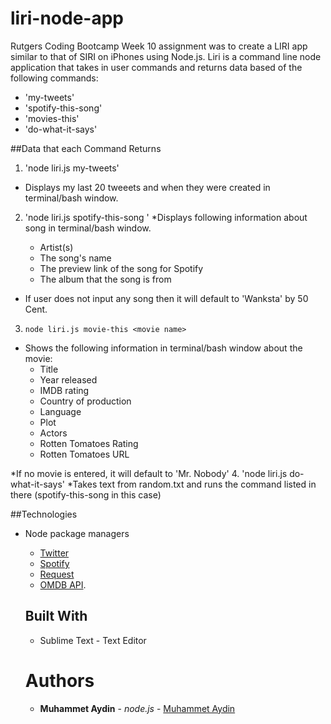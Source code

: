 # liri-node-app

Rutgers Coding Bootcamp Week 10 assignment was to create a LIRI app similar to that of SIRI on iPhones using Node.js. Liri is a command line node application that takes in user commands and returns data based of the following commands: 
  
  * 'my-tweets'
  * 'spotify-this-song'
  * 'movies-this'
  * 'do-what-it-says'

##Data that each Command Returns

1. 'node liri.js my-tweets'
  * Displays my last 20 tweeets and when they were created in terminal/bash window.
2. 'node liri.js spotify-this-song <song name>'
  *Displays following information about song in terminal/bash window.
    * Artist(s)
    * The song's name
    * The preview link of the song for Spotify
    * The album that the song is from

  * If user does not input any song then it will default to 'Wanksta' by 50 Cent.
3. `node liri.js movie-this <movie name>`
  * Shows the following information in terminal/bash window about the movie: 
    * Title
    * Year released 
    * IMDB rating
    * Country of production
    * Language  
    * Plot
    * Actors 
    * Rotten Tomatoes Rating
    * Rotten Tomatoes URL

  *If no movie is entered, it will default to 'Mr. Nobody'
  4. 'node liri.js do-what-it-says'
    *Takes text from random.txt and runs the command listed in there (spotify-this-song in this case)

  ##Technologies 
* Node package managers
  * [Twitter](https://www.npmjs.com/package/twitter)
  * [Spotify](https://www.npmjs.com/package/spotify)
  * [Request](https://www.npmjs.com/package/request)
  * [OMDB API](http://www.omdbapi.com).
  
  ## Built With
  * Sublime Text - Text Editor

  # Authors
  * **Muhammet Aydin** - *node.js* - [Muhammet Aydin](https://github.com/muhammeta7)